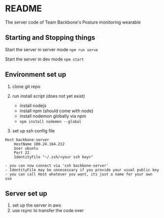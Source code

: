 # README

The server code of Team Backbone's Posture monitoring wearable

## Starting and Stopping things

Start the server in server mode
`npm run serve`

Start the server in dev mode
`npm start`

## Environment set up

1. clone git repo
2. run install script (does not yet exist)
	- install nodejs
	- install npm (should come with node)
	- install nodemon globally via npm
	- `npm install nodemon --global`

3. set up ssh config file
```
Host backbone-server
    HostName 100.24.164.212
    User ubuntu
    Port 22
    IdentityFile "~/.ssh/<your ssh key>"
```
	- you can now connect via 'ssh backbone-server'
	- IdentityFile may be unnecessary if you provide your usual public key
	- you can call Host whatever you want, its just a name for your own use

## Server set up

1. set up the server in aws
2. use rsync to transfer the code over
